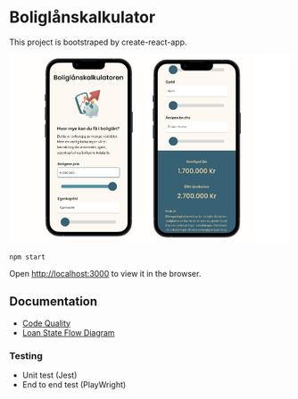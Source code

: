 # Boliglånskalkulator

This project is bootstraped by create-react-app.

![alt text](./src/assets/images/userInterface.png)

`npm start`

Open [http://localhost:3000](http://localhost:3000) to view it in the browser.

## Documentation

- [Code Quality](src/docs/CodeQuality.md)
- [Loan State Flow Diagram](src/docs/LoanStateFlowDiagram.md)

### Testing 

- Unit test (Jest)
- End to end test (PlayWright)